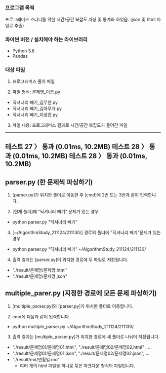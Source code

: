 ### 프로그램 목적

프로그래머스 스터디를 위한 시간/공간 복잡도 파싱 및 통계화 하였음. (json 및 html 파일로 추출)

### 파이썬 버전 / 설치해야 하는 라이브러리

- Python 3.8
- Pandas

### 대상 파일

1. 프로그래머스 풀이 파일

2. 파일 형식: 문제명_이름.py 
- 딕셔너리 빼기_김무천.py
- 딕셔너리 빼기_김아무개.py
- 딕셔너리 빼기_이성진.py

3. 파일 내용: 프로그래머스 결과로 시간/공간 복잡도가 들어간 파일
---------------------------------
테스트 27 〉	통과 (0.01ms, 10.2MB)
테스트 28 〉	통과 (0.01ms, 10.2MB)
테스트 28 〉	통과 (0.01ms, 10.2MB)
---------------------------------


## parser.py (한 문제씩 파싱하기)

1. [parser.py]가 위치한 폴더로 이동한 후 [cmd]에 2번 또는 3번과 같이 입력합니다.

2. [현재 폴더]에 "딕셔너리 빼기" 문제가 있는 경우
- python parser.py "딕셔너리 빼기"

3. [~/AlgorithmStudy_211124/211130/] 경로의 폴더에 "딕셔너리 빼기"문제가 있는 경우
- python parser.py "딕셔너리 빼기" ~/AlgorithmStudy_211124/211130/

4. 출력 결과는 [parser.py]이 위치한 경로에 두 파일로 저장됩니다.
- "./result/문제명/문제명.html"
- "./result/문제명/문제명.json"

## multiple_parer.py (지정한 경로에 모든 문제 파싱하기)

1. [multiple_parser.py]와 [parser.py]가 위치한 폴더로 이동합니다.

2. cmd에 다음과 같이 입력합니다.
- python multiple_parser.py ~/AlgorithmStudy_211124/211130/

3. 출력 결과는 [multiple_parser.py]가 위치한 경로에 세 폴더로 나뉘어 저장됩니다.
- "./result/문제명01/문제명01.html", "./result/문제명02/문제명02.html" , ...
- "./result/문제명01/문제명01.json", "./result/문제명02/문제명02.json", ...
- "./result/md/연월일.md"
    - 여러 개의 html 파일을 하나로 묶은 마크다운 형식의 파일입니다.
